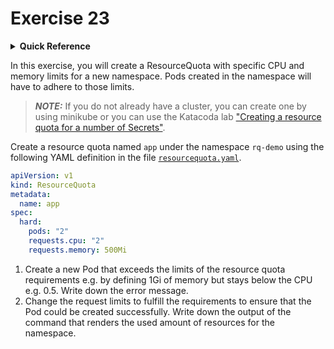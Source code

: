 # Exercise 23

<details>
<summary><b>Quick Reference</b></summary>
<p>

* Namespace: `rq-demo`<br>
* Documentation: [Resource Quotas](https://kubernetes.io/docs/concepts/policy/resource-quotas/)

</p>
</details>

In this exercise, you will create a ResourceQuota with specific CPU and memory limits for a new namespace. Pods created in the namespace will have to adhere to those limits.

> **_NOTE:_** If you do not already have a cluster, you can create one by using minikube or you can use the Katacoda lab ["Creating a resource quota for a number of Secrets"](https://learning.oreilly.com/scenarios/ckad-security-creating/9781098104955/).

Create a resource quota named `app` under the namespace `rq-demo` using the following YAML definition in the file [`resourcequota.yaml`](./resourcequota.yaml).

```yaml
apiVersion: v1
kind: ResourceQuota
metadata:
  name: app
spec:
  hard:
    pods: "2"
    requests.cpu: "2"
    requests.memory: 500Mi
```

1. Create a new Pod that exceeds the limits of the resource quota requirements e.g. by defining 1Gi of memory but stays below the CPU e.g. 0.5. Write down the error message.
2. Change the request limits to fulfill the requirements to ensure that the Pod could be created successfully. Write down the output of the command that renders the used amount of resources for the namespace.
